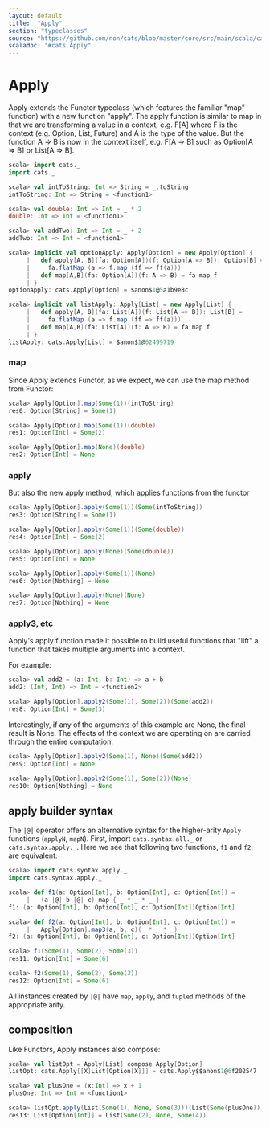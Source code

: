 ```yaml
---
layout: default
title:  "Apply"
section: "typeclasses"
source: "https://github.com/non/cats/blob/master/core/src/main/scala/cats/Apply.scala"
scaladoc: "#cats.Apply"
---
```

# Apply

Apply extends the Functor typeclass (which features the familiar
"map" function) with a new function "apply".  The apply function
is similar to map in that we are transforming a value in a context,
e.g. F[A] where F is the context (e.g. Option, List, Future) and A
is the type of the value.  But the function A => B is now in the
context itself, e.g. F[A => B] such as Option[A => B] or List[A => B].

```scala
scala> import cats._
import cats._

scala> val intToString: Int => String = _.toString
intToString: Int => String = <function1>

scala> val double: Int => Int = _ * 2
double: Int => Int = <function1>

scala> val addTwo: Int => Int = _ + 2
addTwo: Int => Int = <function1>

scala> implicit val optionApply: Apply[Option] = new Apply[Option] {
     |   def apply[A, B](fa: Option[A])(f: Option[A => B]): Option[B] =
     |     fa.flatMap (a => f.map (ff => ff(a)))
     |   def map[A,B](fa: Option[A])(f: A => B) = fa map f
     | }
optionApply: cats.Apply[Option] = $anon$1@5a1b9e8c

scala> implicit val listApply: Apply[List] = new Apply[List] {
     |   def apply[A, B](fa: List[A])(f: List[A => B]): List[B] =
     |     fa.flatMap (a => f.map (ff => ff(a)))
     |   def map[A,B](fa: List[A])(f: A => B) = fa map f
     | }
listApply: cats.Apply[List] = $anon$1@62499719
```

### map

Since Apply extends Functor, as we expect, we can use the map method
from Functor:

```scala
scala> Apply[Option].map(Some(1))(intToString)
res0: Option[String] = Some(1)

scala> Apply[Option].map(Some(1))(double)
res1: Option[Int] = Some(2)

scala> Apply[Option].map(None)(double)
res2: Option[Int] = None
```


### apply
But also the new apply method, which applies functions from the functor

```scala
scala> Apply[Option].apply(Some(1))(Some(intToString))
res3: Option[String] = Some(1)

scala> Apply[Option].apply(Some(1))(Some(double))
res4: Option[Int] = Some(2)

scala> Apply[Option].apply(None)(Some(double))
res5: Option[Int] = None

scala> Apply[Option].apply(Some(1))(None)
res6: Option[Nothing] = None

scala> Apply[Option].apply(None)(None)
res7: Option[Nothing] = None
```

### apply3, etc

Apply's apply function made it possible to build useful functions that
"lift" a function that takes multiple arguments into a context.

For example:

```scala
scala> val add2 = (a: Int, b: Int) => a + b
add2: (Int, Int) => Int = <function2>

scala> Apply[Option].apply2(Some(1), Some(2))(Some(add2))
res8: Option[Int] = Some(3)
```

Interestingly, if any of the arguments of this example are None, the
final result is None.  The effects of the context we are operating on
are carried through the entire computation.

```scala
scala> Apply[Option].apply2(Some(1), None)(Some(add2))
res9: Option[Int] = None

scala> Apply[Option].apply2(Some(1), Some(2))(None)
res10: Option[Nothing] = None
```

## apply builder syntax

The `|@|` operator offers an alternative syntax for the higher-arity `Apply` functions (`applyN`, `mapN`).
First, import `cats.syntax.all._` or `cats.syntax.apply._`. Here we see that following two functions, `f1` and `f2`, are equivalent:
```scala
scala> import cats.syntax.apply._
import cats.syntax.apply._

scala> def f1(a: Option[Int], b: Option[Int], c: Option[Int]) =
     |   (a |@| b |@| c) map { _ * _ * _ }
f1: (a: Option[Int], b: Option[Int], c: Option[Int])Option[Int]

scala> def f2(a: Option[Int], b: Option[Int], c: Option[Int]) =
     |   Apply[Option].map3(a, b, c)(_ * _ * _)
f2: (a: Option[Int], b: Option[Int], c: Option[Int])Option[Int]

scala> f1(Some(1), Some(2), Some(3))
res11: Option[Int] = Some(6)

scala> f2(Some(1), Some(2), Some(3))
res12: Option[Int] = Some(6)
```

All instances created by `|@|` have `map`, `apply`, and `tupled` methods of the appropriate arity.

## composition

Like Functors, Apply instances also compose:

```scala
scala> val listOpt = Apply[List] compose Apply[Option]
listOpt: cats.Apply[[X]List[Option[X]]] = cats.Apply$$anon$1@6f202547

scala> val plusOne = (x:Int) => x + 1
plusOne: Int => Int = <function1>

scala> listOpt.apply(List(Some(1), None, Some(3)))(List(Some(plusOne)))
res13: List[Option[Int]] = List(Some(2), None, Some(4))
```
